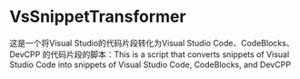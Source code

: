# VsSnippetTransformer
 这是一个将Visual Studio的代码片段转化为Visual Studio Code、CodeBlocks、DevCPP 的代码片段的脚本：This is a script that converts snippets of Visual Studio Code into snippets of Visual Studio Code, CodeBlocks, and DevCPP

